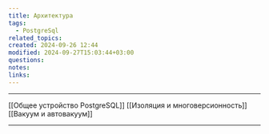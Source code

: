 ```yaml
---
title: Архитектура
tags:
  - PostgreSql
related_topics: 
created: 2024-09-26 12:44
modified: 2024-09-27T15:03:44+03:00
questions: 
notes: 
links: 
---
```


---
[[Общее устройство PostgreSQL]]
[[Изоляция и многоверсионность]]
[[Вакуум и автовакуум]]

-----



